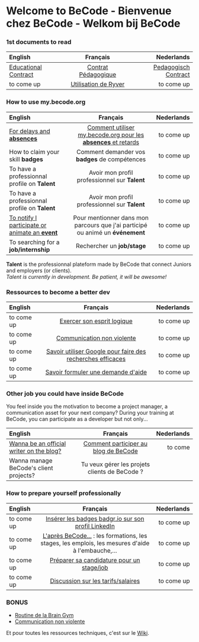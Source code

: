 # Welcome to BeCode - Bienvenue chez BeCode - Welkom bij BeCode

### 1st documents to read
| English    |     Français     |        Nederlands |
| :------------ | :-------------: | -------------: |
|[Educational Contract](educationalcontract)|[Contrat Pédagogique](./contratpedagogique.md)     |    [Pedagogisch Contract](./pedagogischcontract.md)|
| to come up |     [Utilisation de Ryver](ryver.md)     |     to come up|

### How to use my.becode.org
| English    |     Français     |        Nederlands |
| :------------ | :-------------: | -------------: |
|[For delays and **absences**](procedure-mybecode-eng.md)|[Comment utiliser my.becode.org pour les **absences** et retards](procedure-mybecode.md)|to come up|
|How to claim your skill **badges**|Comment demander vos **badges** de compétences|to come up|
|To have a professionnal profile on **Talent**|Avoir mon profil professionnel sur **Talent**| to come up|
|To have a professionnal profile on **Talent**|Avoir mon profil professionnel sur **Talent**| to come up|
|[To notify I participate or animate an **event**](event-inside-mybecode)|Pour mentionner dans mon parcours que j'ai participé ou animé un **événement**| to come up|
|To searching for a **job/internship**|Rechercher un **job/stage**|to come up|

**Talent** is the professionnal plateform made by BeCode that connect Juniors and employers (or clients).    
*Talent is currently in development. Be patient, it will be awesome!*

### Ressources to become a better dev

| English    |     Français     |        Nederlands |
| :------------ | :-------------: | -------------: |
| to come up | [Exercer son esprit logique](EspritLogique.md) | to come up|
| to come up| [Communication non violente](CommunicationNonViolente.md) | to come up|
|to come up|[Savoir utiliser Google pour faire des recherches efficaces](UtiliserGoogle.md)|to come up|
|to come up|[Savoir formuler une demande d'aide](ObtenirAide.md)|to come up|

### Other job you could have inside BeCode
You feel inside you the motivation to become a project manager, a communication asset for your next company? During your training at BeCode, you can participate as a developer but not only...

| English    |     Français     |        Nederlands |
| :------------ | :-------------: | -------------: |
| [Wanna be an official writer on the blog?](BlogBecode.md) |[Comment participer au blog de BeCode](BlogBecodeFR.md)|to come|
| Wanna manage BeCode's client projects? |Tu veux gérer les projets clients de BeCode ?||

### How to prepare yourself professionally
| English    |     Français     |        Nederlands |
| :------------ | :-------------: | -------------: |
|to come up|[Insérer les badges badgr.io sur son profil LinkedIn](badges-de-competences.md)|to come up|
|to come up|[L'après BeCode...](afterbecode.md) : les formations, les stages, les emplois, les mesures d'aide à l'embauche,...|to come up|
|to come up| [Préparer sa candidature pour un stage/job](preparersacandidature.md) |to come up|
|to come up|[Discussion sur les tarifs/salaires](https://gist.github.com/pixeline/aaba236316e49084700b6add496c298c)| to come up|

### BONUS
- [Routine de la Brain Gym](BrainGymRoutine.md)
- [Communication non violente](CommunicationNonViolente.md)

Et pour toutes les ressources techniques, c'est sur le [Wiki](https://github.com/becodeorg/BeCode/wiki).
